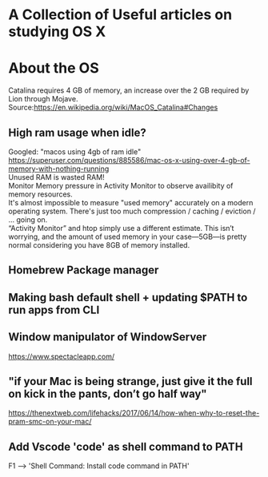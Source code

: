 # A Collection of Useful articles on studying OS X

# About the OS
Catalina requires 4 GB of memory, an increase over the 2 GB required by Lion through Mojave.
Source:https://en.wikipedia.org/wiki/MacOS_Catalina#Changes

## High ram usage when idle? 
Googled: "macos using 4gb of ram idle" \
https://superuser.com/questions/885586/mac-os-x-using-over-4-gb-of-memory-with-nothing-running \
Unused RAM is wasted RAM! \
Monitor Memory pressure in Activity Monitor to observe availibity of memory resources. \
It's almost impossible to measure "used memory" accurately on a modern operating system. There's just too much compression / caching / eviction / ... going on. \
“Activity Monitor” and htop simply use a different estimate. This isn’t worrying, and the amount of used memory in your case—5GB—is pretty normal considering you have 8GB of memory installed.

## Homebrew Package manager 

## Making bash default shell + updating $PATH to run apps from CLI

## Window manipulator of WindowServer
https://www.spectacleapp.com/

## "if your Mac is being strange, just give it the full on kick in the pants, don’t go half way"
https://thenextweb.com/lifehacks/2017/06/14/how-when-why-to-reset-the-pram-smc-on-your-mac/

## Add Vscode 'code' as shell command to PATH
F1 --> 'Shell Command: Install code command in PATH'
